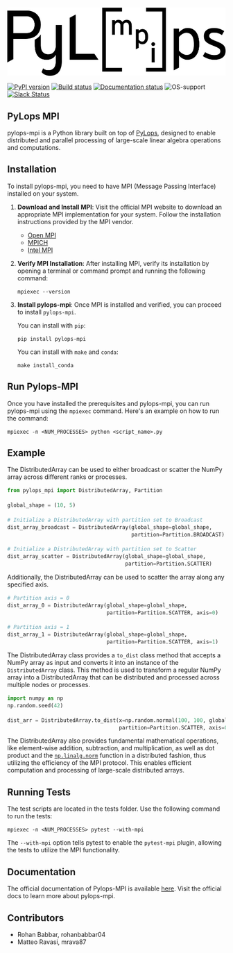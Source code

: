 ![PyLops-MPI](https://github.com/PyLops/pylops-mpi/blob/main/docs/source/_static/pylopsmpi_b.png)

[![PyPI version](https://badge.fury.io/py/pylops-mpi.svg)](https://badge.fury.io/py/pylops-mpi)
[![Build status](https://github.com/PyLops/pylops-mpi/actions/workflows/build.yml/badge.svg)](https://github.com/PyLops/pylops-mpi/actions/workflows/build.yml)
[![Documentation status](https://github.com/PyLops/pylops-mpi/actions/workflows/pages/pages-build-deployment/badge.svg)](https://github.com/PyLops/pylops-mpi/actions/workflows/pages/pages-build-deployment)
![OS-support](https://img.shields.io/badge/OS-linux,osx-850A8B.svg)
[![Slack Status](https://img.shields.io/badge/chat-slack-green.svg)](https://pylops.slack.com)

## PyLops MPI
pylops-mpi is a Python library built on top of [PyLops](https://pylops.readthedocs.io/en/stable/), designed to enable distributed and parallel processing of 
large-scale linear algebra operations and computations.  

## Installation
To install pylops-mpi, you need to have MPI (Message Passing Interface) installed on your system.
1. **Download and Install MPI**: Visit the official MPI website to download an appropriate MPI implementation for your system. 
Follow the installation instructions provided by the MPI vendor.
   - [Open MPI](https://www.open-mpi.org/software/ompi/v1.10/)
   - [MPICH](https://www.mpich.org/downloads/)
   - [Intel MPI](https://www.intel.com/content/www/us/en/developer/tools/oneapi/mpi-library.html#gs.10j8fx)
2. **Verify MPI Installation**: After installing MPI, verify its installation by opening a terminal or command prompt 
and running the following command:
    ```
    mpiexec --version
   ```
 3. **Install pylops-mpi**: Once MPI is installed and verified, you can proceed to install `pylops-mpi`. 
   
      You can install with `pip`:
      ```
      pip install pylops-mpi
      ```
   
      You can install with `make` and `conda`:
      ```
      make install_conda
      ```
   
## Run Pylops-MPI
Once you have installed the prerequisites and pylops-mpi, you can run pylops-mpi using the `mpiexec` command. 
Here's an example on how to run the command:
```
mpiexec -n <NUM_PROCESSES> python <script_name>.py
```

## Example
The DistributedArray can be used to either broadcast or scatter the NumPy array across different 
ranks or processes.
```python
from pylops_mpi import DistributedArray, Partition

global_shape = (10, 5)

# Initialize a DistributedArray with partition set to Broadcast
dist_array_broadcast = DistributedArray(global_shape=global_shape,
                                        partition=Partition.BROADCAST)

# Initialize a DistributedArray with partition set to Scatter
dist_array_scatter = DistributedArray(global_shape=global_shape,
                                      partition=Partition.SCATTER)
```

Additionally, the DistributedArray can be used to scatter the array along any
specified axis.

```python
# Partition axis = 0
dist_array_0 = DistributedArray(global_shape=global_shape, 
                                partition=Partition.SCATTER, axis=0)

# Partition axis = 1
dist_array_1 = DistributedArray(global_shape=global_shape, 
                                partition=Partition.SCATTER, axis=1)
```

The DistributedArray class provides a `to_dist` class method that accepts a NumPy array as input and converts it into an 
instance of the `DistributedArray` class. This method is used to transform a regular NumPy array into a DistributedArray that can be distributed 
and processed across multiple nodes or processes.

```python
import numpy as np
np.random.seed(42)

dist_arr = DistributedArray.to_dist(x=np.random.normal(100, 100, global_shape), 
                                    partition=Partition.SCATTER, axis=0)
```
The DistributedArray also provides fundamental mathematical operations, like element-wise addition, subtraction, and multiplication, 
as well as dot product and the [`np.linalg.norm`](https://numpy.org/doc/stable/reference/generated/numpy.linalg.norm.html) function in a distributed fashion, 
thus utilizing the efficiency of the MPI protocol. This enables efficient computation and processing of large-scale distributed arrays.

## Running Tests
The test scripts are located in the tests folder.
Use the following command to run the tests:
```
mpiexec -n <NUM_PROCESSES> pytest --with-mpi
```
The `--with-mpi` option tells pytest to enable the `pytest-mpi` plugin, 
allowing the tests to utilize the MPI functionality.

## Documentation 
The official documentation of Pylops-MPI is available [here](https://pylops.github.io/pylops-mpi/).
Visit the official docs to learn more about pylops-mpi.

## Contributors
* Rohan Babbar, rohanbabbar04
* Matteo Ravasi, mrava87
